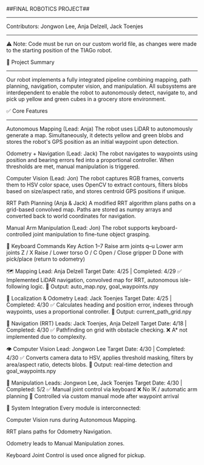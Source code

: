 ##FINAL ROBOTICS PROJECT##

****

Contributors:
Jongwon Lee, 
Anja Delzell, 
Jack Toenjes

****

⚠️ Note: Code must be run on our custom world file, as changes were made to the starting position of the TIAGo robot.

🚀 Project Summary
****
Our robot implements a fully integrated pipeline combining mapping, path planning, navigation, computer vision, and manipulation. All subsystems are interdependent to enable the robot to autonomously detect, navigate to, and pick up yellow and green cubes in a grocery store environment.

✅ Core Features
****

Autonomous Mapping (Lead: Anja)
The robot uses LiDAR to autonomously generate a map. Simultaneously, it detects yellow and green blobs and stores the robot's GPS position as an initial waypoint upon detection.

Odometry + Navigation (Lead: Jack)
The robot navigates to waypoints using position and bearing errors fed into a proportional controller. When thresholds are met, manual manipulation is triggered.

Computer Vision (Lead: Jon)
The robot captures RGB frames, converts them to HSV color space, uses OpenCV to extract contours, filters blobs based on size/aspect ratio, and stores centroid GPS positions if unique.

RRT Path Planning (Anja & Jack)
A modified RRT algorithm plans paths on a grid-based convolved map. Paths are stored as numpy arrays and converted back to world coordinates for navigation.

Manual Arm Manipulation (Lead: Jon)
The robot supports keyboard-controlled joint manipulation to fine-tune object grasping.

📌 Keyboard Commands
Key	Action
1–7	Raise arm joints
q–u	Lower arm joints
Z / X	Raise / Lower torso
O / C	Open / Close gripper
D	Done with pick/place (return to odometry)

🗺️ Mapping
Lead: Anja Delzell
Target Date: 4/25 | Completed: 4/29
✅ Implemented LiDAR navigation, convolved map for RRT, autonomous isle-following logic.
📁 Output: auto_map.npy, goal_waypoints.npy

📍 Localization & Odometry
Lead: Jack Toenjes
Target Date: 4/25 | Completed: 4/30
✅ Calculates heading and position error, indexes through waypoints, uses a proportional controller.
📁 Output: current_path_grid.npy

🎯 Navigation (RRT)
Leads: Jack Toenjes, Anja Delzell
Target Date: 4/18 | Completed: 4/30
✅ Pathfinding on grid with obstacle checking.
❌ A* not implemented due to complexity.

👁️ Computer Vision
Lead: Jongwon Lee
Target Date: 4/30 | Completed: 4/30
✅ Converts camera data to HSV, applies threshold masking, filters by area/aspect ratio, detects blobs.
📁 Output: real-time detection and goal_waypoints.npy

🤖 Manipulation
Leads: Jongwon Lee, Jack Toenjes
Target Date: 4/30 | Completed: 5/2
✅ Manual joint control via keyboard
❌ No IK / automatic arm planning
📁 Controlled via custom manual mode after waypoint arrival

🔗 System Integration
Every module is interconnected:

Computer Vision runs during Autonomous Mapping.

RRT plans paths for Odometry Navigation.

Odometry leads to Manual Manipulation zones.

Keyboard Joint Control is used once aligned for pickup.

